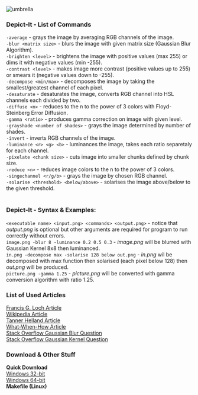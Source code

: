 ![umbrella](https://user-images.githubusercontent.com/19840443/59093871-36e7f300-8915-11e9-8fde-61ad9d488b4b.gif)

### Depict-It - List of Commands
```-average``` - grays the image by averaging RGB channels of the image.<br>
```-blur <matrix size>``` - blurs the image with given matrix size (Gaussian Blur Algorithm).<br>
```-brighten <level>``` - brightens the image with positive values (max 255) or dims it with negative values (min -255).<br>
```-contrast <level>``` - makes image more contrast (positive values up to 255) or smears it (negative values down to -255).<br>
```-decompose <min/max>``` - decomposes the image by taking the smallest/greatest channel of each pixel.<br>
```-desaturate``` - desaturates the image, converts RGB channel into HSL channels each divided by two.<br>
```-diffuse <n>``` - reduces to the n to the power of 3 colors with Floyd-Steinberg Error Diffusion.<br>
```-gamma <ratio>``` - produces gamma correction on image with given level.<br>
```-grayshade <number of shades>``` - grays the image determined by number of shades.<br>
```-invert``` - inverts RGB channels of the image.<br>
```-luminance <r> <g> <b>``` - luminances the image, takes each ratio separetaly for each channel.<br>
```-pixelate <chunk size>``` - cuts image into smaller chunks defined by chunk size.<br>
```-reduce <n>``` - reduces image colors to the n to the power of 3 colors.<br>
```-singechannel <r/g/b>``` - grays the image by chosen RGB channel.<br>
```-solarise <threshold> <below/above>``` - solarises the image above/below to the given threshold.<br>
<br>
### Depict-It - Syntax & Examples:
```<executable name> <input.png> <commands> <output.png>``` - notice that *output.png* is optional but other arguments are required for program to run correctly without errors.<br>
```image.png -blur 8 -luminance 0.2 0.5 0.3``` - *image.png* will be blurred with Gaussian Kernel 8x8 then luminanced.<br>
```in.png -decompose max -solarise 128 below out.png``` - *in.png* wil be decomposed with max function then solarised (each pixel below 128) then *out.png* will be produced.<br>
```picture.png -gamma 1.25``` - *picture.png* will be converted with gamma conversion algorithm with ratio 1.25.<br>
### List of Used Articles
[Francis G. Loch Article](https://www.dfstudios.co.uk/articles/programming/image-programming-algorithms/image-processing-algorithms-part-1-finding-nearest-colour/)<br>
[Wikipedia Article](https://en.wikipedia.org/wiki/List_of_monochrome_and_RGB_palettes#6-bit_RGB)<br>
[Tanner Helland Article](http://www.tannerhelland.com/3643/grayscale-image-algorithm-vb6/)<br>
[What-When-How Article](http://what-when-how.com/introduction-to-video-and-image-processing/visual-effects-introduction-to-video-and-image-processing-part-1/)<br>
[Stack Overflow Gaussian Blur Question](https://stackoverflow.com/questions/1696113/how-do-i-gaussian-blur-an-image-without-using-any-in-built-gaussian-functions)<br>
[Stack Overflow Gaussian Kernel Question](https://stackoverflow.com/questions/8204645/implementing-gaussian-blur-how-to-calculate-convolution-matrix-kernel?noredirect=1&lq=1)<br>

### Download & Other Stuff
**Quick Download**<br>
[Windows 32-bit](https://drive.google.com/file/d/1wyyEONVl6dDCPuGYEisqbPVoYZkxizhw/view?usp=sharing)<br>
[Windows 64-bit](https://drive.google.com/file/d/1vqi_KwDD3qkyD0s-7CD6nSvdfpYu4eR1/view?usp=sharing)<br>
**Makefile (Linux)**<br>

